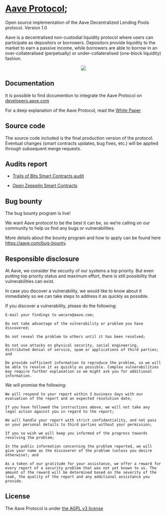 # [Aave Protocol](https://aave.com/);

Open source implementation of the Aave Decentralized Lending Pools protocol. Version 1.0

Aave is a decentralised non-custodial liquidity protocol where users can participate as depositors or borrowers. Depositors provide liquidity to the market to earn a passive income, while borrowers are able to borrow in an over-collateralised (perpetually) or under-collateralised (one-block liquidity) fashion.

<p align="center">
 <img src="https://user-images.githubusercontent.com/87430736/198200803-c70fc71d-4c52-4b14-9937-b9b740d009e3.png">
</p>

## Documentation

It is possible to find documention to integrate the Aave Protocol on [developers.aave.com](https://developers.aave.com)

For a deep explanation of the Aave Protocol, read the [White Paper](./docs/Aave_Protocol_Whitepaper_v1_0.pdf)


## Source code

The source code included is the final production version of the protocol. Eventual changes (smart contracts updates, bug fixes, etc.) will be applied through subsequent merge requests.

## Audits report

- [Trails of Bits Smart Contracts audit](./docs/ToB_aave_protocol_final_report.pdf)

- [Open Zeppelin Smart Contracts](https://blog.openzeppelin.com/aave-protocol-audit/)

## Bug bounty

The bug bounty program is live! 

 We want Aave protocol to be the best it can be, so we’re calling on our community to help us find any bugs or     vulnerabilities.
 
 More details about the bounty program and how to apply can be found here https://aave.com/bug-bounty.

## Responsible disclosure

At Aave, we consider the security of our systems a top priority. But even putting top priority status and maximum effort, there is still possibility that vulnerabilities can exist. 

In case you discover a vulnerability, we would like to know about it immediately so we can take steps to address it as quickly as possible.  

If you discover a vulnerability, please do the following: 

    E-mail your findings to wecare@aave.com; 

    Do not take advantage of the vulnerability or problem you have discovered; 

    Do not reveal the problem to others until it has been resolved; 

    Do not use attacks on physical security, social engineering, distributed denial of service, spam or applications of third parties; and 

    Do provide sufficient information to reproduce the problem, so we will be able to resolve it as quickly as possible. Complex vulnerabilities may require further explanation so we might ask you for additional information. 

We will promise the following: 

    We will respond to your report within 3 business days with our evaluation of the report and an expected resolution date; 

    If you have followed the instructions above, we will not take any legal action against you in regard to the report; 

    We will handle your report with strict confidentiality, and not pass on your personal details to third parties without your permission; 

    If you so wish we will keep you informed of the progress towards resolving the problem; 

    In the public information concerning the problem reported, we will give your name as the discoverer of the problem (unless you desire otherwise); and 

    As a token of our gratitude for your assistance, we offer a reward for every report of a security problem that was not yet known to us. The amount of the reward will be determined based on the severity of the leak, the quality of the report and any additional assistance you provide.  

## License

The Aave Protocol is under [the AGPL v3 license](LICENSE.md)
